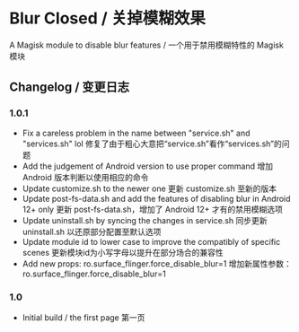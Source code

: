# Blur Closed / 关掉模糊效果
A Magisk module to disable blur features / 一个用于禁用模糊特性的 Magisk 模块

## Changelog / 变更日志
### 1.0.1
- Fix a careless problem in the name between "service.sh" and "services.sh" lol
  修复了由于粗心大意把“service.sh”看作“services.sh”的问题
- Add the judgement of Android version to use proper command
  增加 Android 版本判断以使用相应的命令
- Update customize.sh to the newer one
  更新 customize.sh 至新的版本
- Update post-fs-data.sh and add the features of disabling blur in Android 12+ only
  更新 post-fs-data.sh，增加了 Android 12+ 才有的禁用模糊选项
- Update uninstall.sh by syncing the changes in service.sh
  同步更新 uninstall.sh 以还原部分配置至默认选项
- Update module id to lower case to improve the compatibly of specific scenes
  更新模块id为小写字母以提升在部分场合的兼容性
- Add new props: ro.surface_flinger.force_disable_blur=1
  增加新属性参数：ro.surface_flinger.force_disable_blur=1

### 1.0
- Initial build / the first page
  第一页
